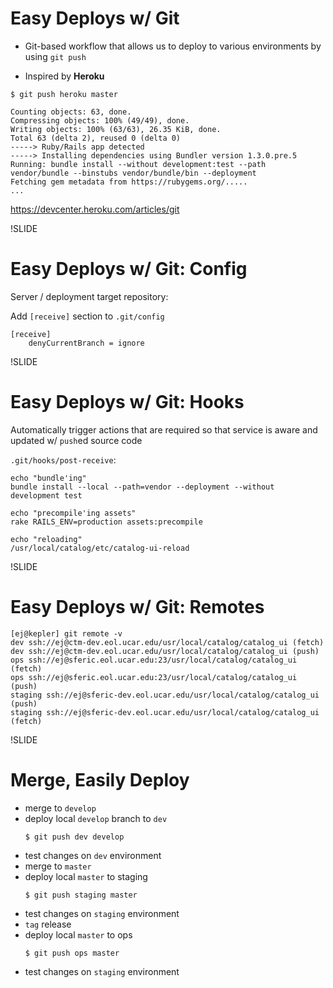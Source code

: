 # Easy Deploys w/ Git

- Git-based workflow that allows us to deploy to various environments by using `git push`

- Inspired by **Heroku**

```
$ git push heroku master

Counting objects: 63, done.
Compressing objects: 100% (49/49), done.
Writing objects: 100% (63/63), 26.35 KiB, done.
Total 63 (delta 2), reused 0 (delta 0)
-----> Ruby/Rails app detected
-----> Installing dependencies using Bundler version 1.3.0.pre.5
Running: bundle install --without development:test --path vendor/bundle --binstubs vendor/bundle/bin --deployment
Fetching gem metadata from https://rubygems.org/.....
...
```

https://devcenter.heroku.com/articles/git

!SLIDE

# Easy Deploys w/ Git: Config

Server / deployment target repository:

Add `[receive]` section to `.git/config`

    [receive]
        denyCurrentBranch = ignore

!SLIDE

# Easy Deploys w/ Git: Hooks

Automatically trigger actions that are required so that service is aware and updated w/ `push`ed source code

`.git/hooks/post-receive`:

```
echo "bundle'ing"
bundle install --local --path=vendor --deployment --without development test

echo "precompile'ing assets"
rake RAILS_ENV=production assets:precompile

echo "reloading"
/usr/local/catalog/etc/catalog-ui-reload
```

!SLIDE

# Easy Deploys w/ Git: Remotes

```
[ej@kepler] git remote -v
dev ssh://ej@ctm-dev.eol.ucar.edu/usr/local/catalog/catalog_ui (fetch)
dev ssh://ej@ctm-dev.eol.ucar.edu/usr/local/catalog/catalog_ui (push)
ops ssh://ej@sferic.eol.ucar.edu:23/usr/local/catalog/catalog_ui (fetch)
ops ssh://ej@sferic.eol.ucar.edu:23/usr/local/catalog/catalog_ui (push)
staging ssh://ej@sferic-dev.eol.ucar.edu/usr/local/catalog/catalog_ui (push)
staging ssh://ej@sferic-dev.eol.ucar.edu/usr/local/catalog/catalog_ui (fetch)
```

!SLIDE

# Merge, Easily Deploy

- merge to `develop`
- deploy local `develop` branch to `dev`
  ```
  $ git push dev develop
  ```
- test changes on `dev` environment
- merge to `master`
- deploy local `master` to staging
  ```
  $ git push staging master
  ```
- test changes on `staging` environment
- `tag` release
- deploy local `master` to ops
  ```
  $ git push ops master
  ```
- test changes on `staging` environment
